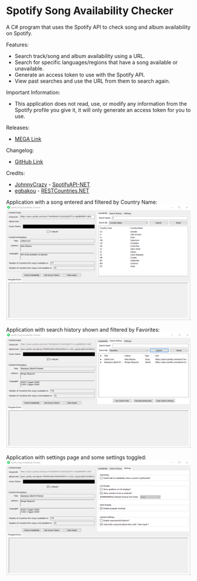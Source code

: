 # Spotify Song Availability Checker
A C# program that uses the Spotify API to check song and album availability on Spotify.

Features:
- Search track/song and album availability using a URL.
- Search for specific languages/regions that have a song available or unavailable.
- Generate an access token to use with the Spotify API.
- View past searches and use the URL from them to search again.

Important Information:
- This application does not read, use, or modify any information from the Spotify profile you give it, it will only generate an access token for you to use.

Releases:
- [MEGA Link](https://mega.nz/folder/rfwmHRbK#xDXRs8WSEfs2wKTWczSAJQ)

Changelog:
- [GitHub Link](https://github.com/CasualHonest/SpotifySongAvailabilityChecker/blob/main/Changelog.md)

Credits:
- [JohnnyCrazy](https://github.com/JohnnyCrazy) - [SpotifyAPI-NET](https://github.com/JohnnyCrazy/SpotifyAPI-NET)
- [egbakou](https://github.com/egbakou) - [RESTCountries.NET](https://github.com/egbakou/RESTCountries.NET)

Application with a song entered and filtered by Country Name:
![image](./images/Application1.png)

Application with search history shown and filtered by Favorites:
![image](./images/Application2.png)

Application with settings page and some settings toggled:
![image](./images/Application3.png)
